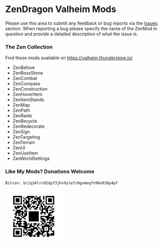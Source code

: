 # ZenDragon Valheim Mods

Please use this area to submit any feedback or bug reports via the [Issues](https://github.com/ZenDragonX/ZenMods_Valheim/issues) section.  When reporting a bug please specify the name of the ZenMod in question and provide a detailed description of what the issue is.

### The Zen Collection
Find these mods available on https://valheim.thunderstore.io/

- ZenBehive
- ZenBossStone
- ZenCombat
- ZenCompass
- ZenConstruction
- ZenHoverItem
- ZenItemStands
- ZenMap
- ZenPath
- ZenRaids
- ZenRecycle
- ZenRedecorate
- ZenSign
- ZenTargeting
- ZenTerrain
- ZenUI
- ZenUseItem
- ZenWorldSettings

### Like My Mods? Donations Welcome 

`Bitcon: bc1q34lrc82dp73jhv9ylefz0gvmeqfn96e938p4pf`

<img alt="Donation QR" src="BTC_QR.png" width=180>
